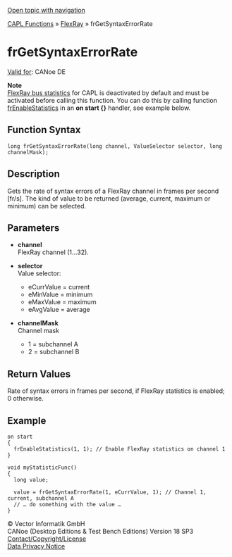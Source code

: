 [Open topic with navigation](../../../../../CANoeDEFamily.htm#Topics/CAPLFunctions/FlexRay/Functions/CAPLfunctionFRGetSyntaxErrorRate.md)

[CAPL Functions](../../CAPLfunctions.md) » [FlexRay](../CAPLfunctionsFlexrayOverview.md) » frGetSyntaxErrorRate

# frGetSyntaxErrorRate

[Valid for](../../../Shared/FeatureAvailability.md): CANoe DE

**Note**  
[FlexRay bus statistics](../CAPLfunctionsFlexrayOverview.md#BMBusStatistics) for CAPL is deactivated by default and must be activated before calling this function. You can do this by calling function [frEnableStatistics](CAPLfunctionFREnableStatistics.md) in an **on start {}** handler, see example below.

## Function Syntax

```plaintext
long frGetSyntaxErrorRate(long channel, ValueSelector selector, long channelMask);
```

## Description

Gets the rate of syntax errors of a FlexRay channel in frames per second [fr/s]. The kind of value to be returned (average, current, maximum or minimum) can be selected.

## Parameters

- **channel**  
  FlexRay channel (1…32).

- **selector**  
  Value selector:
  - eCurrValue = current
  - eMinValue = minimum
  - eMaxValue = maximum
  - eAvgValue = average

- **channelMask**  
  Channel mask
  - 1 = subchannel A
  - 2 = subchannel B

## Return Values

Rate of syntax errors in frames per second, if FlexRay statistics is enabled; 0 otherwise.

## Example

```plaintext
on start
{
  frEnableStatistics(1, 1); // Enable FlexRay statistics on channel 1
}

void myStatisticFunc()
{
  long value;

  value = frGetSyntaxErrorRate(1, eCurrValue, 1); // Channel 1, current, subchannel A
  // … do something with the value …
}
```

© Vector Informatik GmbH  
CANoe (Desktop Editions & Test Bench Editions) Version 18 SP3  
[Contact/Copyright/License](../../../Shared/ContactCopyrightLicense.md)  
[Data Privacy Notice](https://www.vector.com/int/en/company/get-info/privacy-policy/)